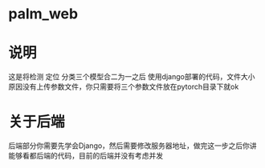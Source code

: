 # palm_web
# 说明
这是将检测  定位  分类三个模型合二为一之后 使用django部署的代码，文件大小原因没有上传参数文件，你只需要将三个参数文件放在pytorch目录下就ok

# 关于后端
后端部分你需要先学会Django，然后需要修改服务器地址，做完这一步之后你讲能够看都后端的代码，目前的后端并没有考虑并发
